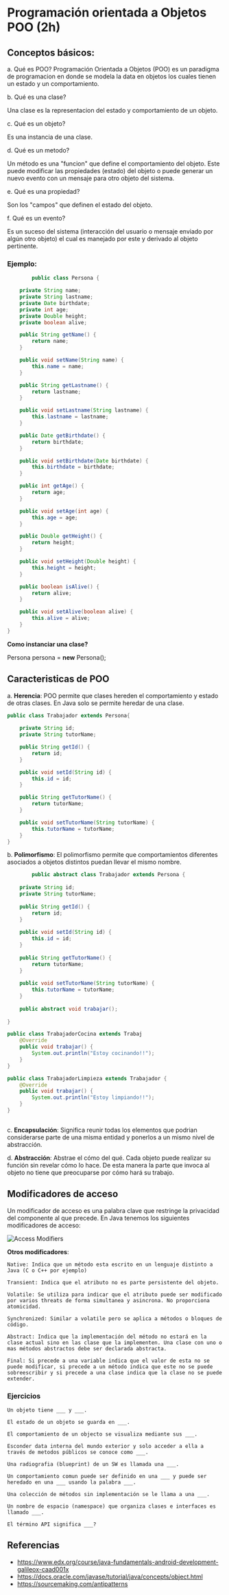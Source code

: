 # Programación orientada a Objetos POO (2h)

 ## Conceptos básicos:

  a. Qué es POO?
	Programación Orientada a Objetos (POO) es un paradigma de programacion en donde se modela la data en objetos los cuales tienen un estado y un comportamiento.
	 
b. Qué es una clase?

Una clase es la representacion del estado y comportamiento de un objeto.

c. Qué es un objeto?

Es una instancia de una clase.

d. Qué es un metodo?

Un método es una "funcion" que define el comportamiento del objeto. Este puede modificar las propiedades (estado) del objeto o puede generar un nuevo evento con un mensaje para otro objeto del sistema.

e. Qué es una propiedad?

Son los "campos" que definen el estado del objeto.

f. Qué es un evento?

Es un suceso del sistema (interacción del usuario o mensaje enviado por algún otro objeto) el cual es manejado por este y derivado al objeto pertinente.

 ### Ejemplo:


```java		
		public class Persona {

	private String name;
	private String lastname;
	private Date birthdate;
	private int age;
	private Double height;
	private boolean alive;

	public String getName() {
	    return name;
	}

	public void setName(String name) {
	    this.name = name;
	}

	public String getLastname() {
	    return lastname;
	}

	public void setLastname(String lastname) {
	    this.lastname = lastname;
	}

	public Date getBirthdate() {
	    return birthdate;
	}

	public void setBirthdate(Date birthdate) {
	    this.birthdate = birthdate;
	}

	public int getAge() {
	    return age;
	}

	public void setAge(int age) {
	    this.age = age;
	}

	public Double getHeight() {
	    return height;
	}

	public void setHeight(Double height) {
	    this.height = height;
	}

	public boolean isAlive() {
	    return alive;
	}

	public void setAlive(boolean alive) {
	    this.alive = alive;
	}
}
```
	


  **Como instanciar una clase?** 

  Persona persona = **new** Persona();


 ## Caracteristicas de POO

   a. **Herencia**: 
     POO permite que clases hereden el comportamiento y estado de otras clases. En Java solo se permite heredar de una clase.


```java
public class Trabajador extends Persona{
	    
	private String id;
	private String tutorName;

	public String getId() {
	    return id;
	}

	public void setId(String id) {
	    this.id = id;
	}

	public String getTutorName() {
	    return tutorName;
	}

	public void setTutorName(String tutorName) {
	    this.tutorName = tutorName;
	}
}
```

   b. **Polimorfismo**:
	  El polimorfismo permite que comportamientos diferentes asociados a objetos distintos puedan llevar el mismo nombre. 
   
```java
		public abstract class Trabajador extends Persona {
		
	private String id;
	private String tutorName;
		
	public String getId() {
	    return id;
	}
		
	public void setId(String id) {
	    this.id = id;
	}
		
	public String getTutorName() {
	    return tutorName;
	}
		
	public void setTutorName(String tutorName) {
	    this.tutorName = tutorName;
	}
		
	public abstract void trabajar();
		    
}

public class TrabajadorCocina extends Trabaj	
    @Override
    public void trabajar() {
        System.out.println("Estoy cocinando!!");
    }
}

public class TrabajadorLimpieza extends Trabajador {
    @Override
    public void trabajar() {
        System.out.println("Estoy limpiando!!");
    }
}
	
```
   c. **Encapsulación**: 
   Significa reunir todas los elementos que podrian considerarse parte de una misma entidad y ponerlos a un mismo nivel de abstracción.

   d. **Abstracción**: 
   Abstrae el cómo del qué. Cada objeto puede realizar su función sin revelar cómo lo hace. De esta manera la parte que invoca al objeto no tiene que preocuparse por cómo hará su trabajo.
   

## Modificadores de acceso
Un modificador de acceso es una palabra clave que restringe la privacidad del componente al que precede.
En Java tenemos los siguientes modificadores de acceso:

![Access Modifiers](https://github.com/BrainFriendly/ab-java-for-android-developers/blob/Lesson2-POO_Patterns/images/AccessModifiers.png)
	
  **Otros modificadores**:
  
	Native: Indica que un método esta escrito en un lenguaje distinto a Java (C o C++ por ejemplo)

	Transient: Indica que el atributo no es parte persistente del objeto.
	
	Volatile: Se utiliza para indicar que el atributo puede ser modificado por varios threats de forma simultanea y asincrona. No proporciona atomicidad.

	Synchronized: Similar a volatile pero se aplica a métodos o bloques de código. 

	Abstract: Indica que la implementación del método no estará en la clase actual sino en las clase que la implementen. Una clase con uno o mas métodos abstractos debe ser declarada abstracta.

	Final: Si precede a una variable indica que el valor de esta no se puede modificar, si precede a un método indica que este no se puede sobreescribir y si precede a una clase indica que la clase no se puede extender.
	
  
  ### Ejercicios


 	Un objeto tiene ___ y ___. 
 	
	El estado de un objeto se guarda en ___. 
	
	El comportamiento de un objecto se visualiza mediante sus ___. 
	
	Esconder data interna del mundo exterior y solo acceder a ella a través de metodos públicos se conoce como ___.
	
	Una radiografia (blueprint) de un SW es llamada una ___. 
	
	Un comportamiento comun puede ser definido en una ___ y puede ser heredado en una ___ usando la palabra ___. 
	
	Una colección de métodos sin implementación se le llama a una ___. 
	
	Un nombre de espacio (namespace) que organiza clases e interfaces es llamado ___. 
	
	El término API significa ___? 
 
## Referencias 

 - https://www.edx.org/course/java-fundamentals-android-development-galileox-caad001x
 - https://docs.oracle.com/javase/tutorial/java/concepts/object.html
 - https://sourcemaking.com/antipatterns

	
